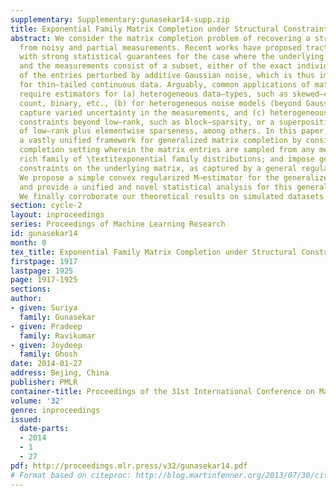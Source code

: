```yaml
---
supplementary: Supplementary:gunasekar14-supp.zip
title: Exponential Family Matrix Completion under Structural Constraints
abstract: We consider the matrix completion problem of recovering a structured matrix
  from noisy and partial measurements. Recent works have proposed tractable estimators
  with strong statistical guarantees for the case where the underlying matrix is low–rank,
  and the measurements consist of a subset, either of the exact individual entries,  or
  of the entries perturbed by additive Gaussian noise, which is thus implicitly suited
  for thin–tailed continuous data. Arguably, common applications of matrix completion
  require estimators for (a) heterogeneous data–types, such as skewed–continuous,
  count, binary, etc., (b) for heterogeneous noise models (beyond Gaussian), which
  capture varied uncertainty in the measurements, and (c) heterogeneous structural
  constraints beyond low–rank, such as block–sparsity, or a superposition structure
  of low–rank plus elementwise sparseness, among others. In this paper, we provide
  a vastly unified framework for generalized matrix completion by considering a  matrix
  completion setting wherein the matrix entries are sampled from any member of the
  rich family of \textitexponential family distributions; and impose general structural
  constraints on the underlying matrix, as captured by a general regularizer \mathcalR(.).
  We propose a simple convex regularized M–estimator for the generalized framework,
  and provide a unified and novel statistical analysis for this general class of estimators.
  We finally corroborate our theoretical results on simulated datasets.
section: cycle-2
layout: inproceedings
series: Proceedings of Machine Learning Research
id: gunasekar14
month: 0
tex_title: Exponential Family Matrix Completion under Structural Constraints
firstpage: 1917
lastpage: 1925
page: 1917-1925
sections: 
author:
- given: Suriya
  family: Gunasekar
- given: Pradeep
  family: Ravikumar
- given: Joydeep
  family: Ghosh
date: 2014-01-27
address: Bejing, China
publisher: PMLR
container-title: Proceedings of the 31st International Conference on Machine Learning
volume: '32'
genre: inproceedings
issued:
  date-parts:
  - 2014
  - 1
  - 27
pdf: http://proceedings.mlr.press/v32/gunasekar14.pdf
# Format based on citeproc: http://blog.martinfenner.org/2013/07/30/citeproc-yaml-for-bibliographies/
---
```

